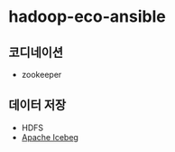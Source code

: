 # hadoop-eco-ansible

## 코디네이션
- zookeeper

## 데이터 저장
- HDFS
- [Apache Icebeg](https://iceberg.apache.org/)
